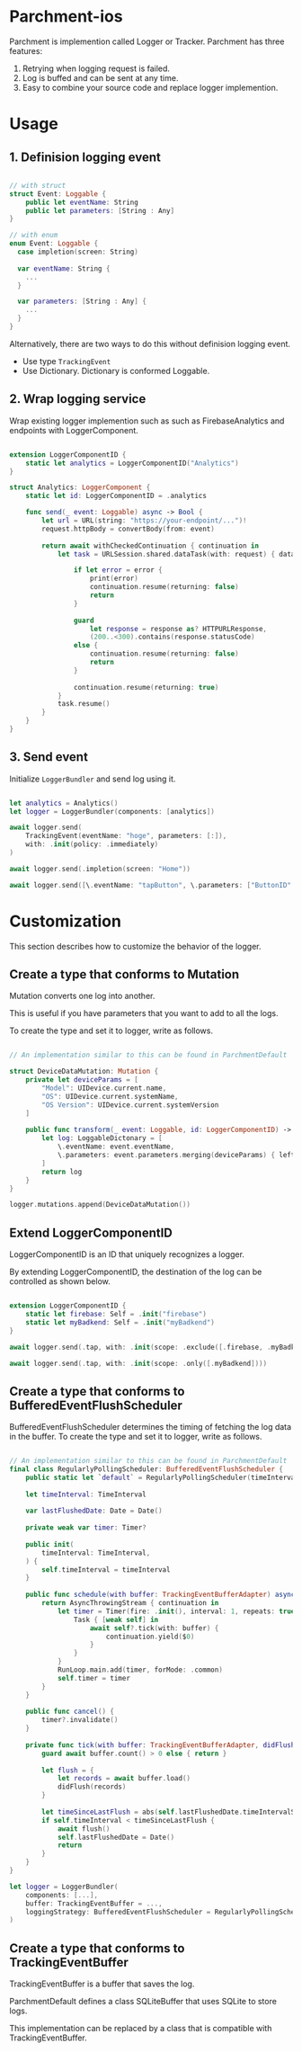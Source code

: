 # Parchment-ios

Parchment is implemention called Logger or Tracker. 
Parchment has three features:

1. Retrying when logging request is failed.
2. Log is buffed and can be sent at any time.
3. Easy to combine your source code and replace logger implemention.

# Usage

## 1. Definision logging event


```swift

// with struct
struct Event: Loggable {
    public let eventName: String
    public let parameters: [String : Any]
}

// with enum
enum Event: Loggable {
  case impletion(screen: String)
  
  var eventName: String {
    ...
  }

  var parameters: [String : Any] {
    ...
  }
}

```

Alternatively, there are two ways to do this without definision logging event.

- Use type `TrackingEvent`
- Use Dictionary. Dictionary is conformed Loggable.

## 2. Wrap logging service

Wrap existing logger implemention such as such as FirebaseAnalytics and endpoints with LoggerComponent.

```swift

extension LoggerComponentID {
    static let analytics = LoggerComponentID("Analytics")
}

struct Analytics: LoggerComponent {
    static let id: LoggerComponentID = .analytics

    func send(_ event: Loggable) async -> Bool {
        let url = URL(string: "https://your-endpoint/...")!
        request.httpBody = convertBody(from: event)
        
        return await withCheckedContinuation { continuation in
            let task = URLSession.shared.dataTask(with: request) { data, response, error in

                if let error = error {
                    print(error)
                    continuation.resume(returning: false)
                    return
                }
                
                guard
                    let response = response as? HTTPURLResponse,
                    (200..<300).contains(response.statusCode)
                else {
                    continuation.resume(returning: false)
                    return
                }
                
                continuation.resume(returning: true)
            }
            task.resume()
        }
    }
}

```

## 3. Send event

Initialize `LoggerBundler` and send log using it.

```swift

let analytics = Analytics()
let logger = LoggerBundler(components: [analytics])

await logger.send(
    TrackingEvent(eventName: "hoge", parameters: [:]),
    with: .init(policy: .immediately)
)

await logger.send(.impletion(screen: "Home"))

await logger.send([\.eventName: "tapButton", \.parameters: ["ButtonID": 1]])

```

# Customization

This section describes how to customize the behavior of the logger.

## Create a type that conforms to Mutation

Mutation converts one log into another. 

This is useful if you have parameters that you want to add to all the logs.

To create the type and set it to logger, write as follows.

```swift

// An implementation similar to this can be found in ParchmentDefault

struct DeviceDataMutation: Mutation {
    private let deviceParams = [
        "Model": UIDevice.current.name,
        "OS": UIDevice.current.systemName,
        "OS Version": UIDevice.current.systemVersion
    ]
    
    public func transform(_ event: Loggable, id: LoggerComponentID) -> Loggable {
        let log: LoggableDictonary = [
            \.eventName: event.eventName,
            \.parameters: event.parameters.merging(deviceParams) { left, _ in left }
        ]
        return log
    }
}

logger.mutations.append(DeviceDataMutation())

```

## Extend LoggerComponentID

LoggerComponentID is an ID that uniquely recognizes a logger.

By extending LoggerComponentID, the destination of the log can be controlled as shown below.


```swift

extension LoggerComponentID {
    static let firebase: Self = .init("firebase")
    static let myBadkend: Self = .init("myBadkend")
}

await logger.send(.tap, with: .init(scope: .exclude([.firebase, .myBadkend])))

await logger.send(.tap, with: .init(scope: .only([.myBadkend])))

```

## Create a type that conforms to BufferedEventFlushScheduler

BufferedEventFlushScheduler determines the timing of fetching the log data in the buffer.
To create the type and set it to logger, write as follows.


```swift

// An implementation similar to this can be found in ParchmentDefault
final class RegularlyPollingScheduler: BufferedEventFlushScheduler {
    public static let `default` = RegularlyPollingScheduler(timeInterval: 60)
    
    let timeInterval: TimeInterval
    
    var lastFlushedDate: Date = Date()
    
    private weak var timer: Timer?
    
    public init(
        timeInterval: TimeInterval,
    ) {
        self.timeInterval = timeInterval
    }
    
    public func schedule(with buffer: TrackingEventBufferAdapter) async -> AsyncThrowingStream<[BufferRecord], Error> {
        return AsyncThrowingStream { continuation in
            let timer = Timer(fire: .init(), interval: 1, repeats: true) { _ in
                Task { [weak self] in
                    await self?.tick(with: buffer) {
                        continuation.yield($0)
                    }
                }
            }
            RunLoop.main.add(timer, forMode: .common)
            self.timer = timer
        }
    }
    
    public func cancel() {
        timer?.invalidate()
    }
    
    private func tick(with buffer: TrackingEventBufferAdapter, didFlush: @escaping ([BufferRecord])->()) async {
        guard await buffer.count() > 0 else { return }
        
        let flush = {
            let records = await buffer.load()
            didFlush(records)
        }
        
        let timeSinceLastFlush = abs(self.lastFlushedDate.timeIntervalSinceNow)
        if self.timeInterval < timeSinceLastFlush {
            await flush()
            self.lastFlushedDate = Date()
            return
        }
    }
}

let logger = LoggerBundler(
    components: [...],
    buffer: TrackingEventBuffer = ...,
    loggingStrategy: BufferedEventFlushScheduler = RegularlyPollingScheduler.default
)

```

## Create a type that conforms to TrackingEventBuffer

TrackingEventBuffer is a buffer that saves the log.

ParchmentDefault defines a class SQLiteBuffer that uses SQLite to store logs.

This implementation can be replaced by a class that is compatible with TrackingEventBuffer.
